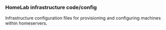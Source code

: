 ### HomeLab infrastructure code/config
Infrastructure configuration files for provisioning and configuring machines within homeservers.
